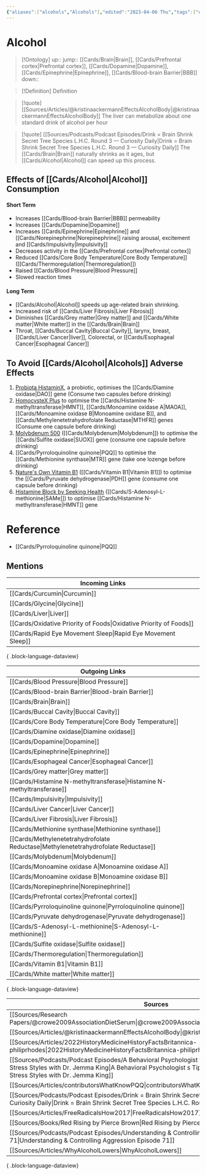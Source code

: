 ```yaml
---
{"aliases":["alcohols","Alcohols"],"edited":"2023-04-06 Thu","tags":["on/Health"],"date created":"2022-11-28 Mon","dg-publish":true,"permalink":"/cards/alcohol/","dgPassFrontmatter":true}
---
```


# Alcohol

> [!Ontology]
> up:: 
> jump:: [[Cards/Brain\|Brain]], [[Cards/Prefrontal cortex\|Prefrontal cortex]], [[Cards/Dopamine\|Dopamine]], [[Cards/Epinephrine\|Epinephrine]], [[Cards/Blood-brain Barrier\|BBB]]
> down:: 

> [!Definition] Definition

> [!quote] [[Sources/Articles/@kristinaackermannEffectsAlcoholBody\|@kristinaackermannEffectsAlcoholBody]]
> The liver can metabolize about one standard drink of alcohol per hour

> [!quote] [[Sources/Podcasts/Podcast Episodes/Drink = Brain Shrink  Secret Tree Species  L.H.C. Round 3 — Curiosity Daily\|Drink = Brain Shrink  Secret Tree Species  L.H.C. Round 3 — Curiosity Daily]]
> The [[Cards/Brain\|Brain]] naturally shrinks as it ages, but [[Cards/Alcohol\|Alcohol]] can speed up this process. 

## Effects of [[Cards/Alcohol\|Alcohol]] Consumption

#### Short Term

- Increases [[Cards/Blood-brain Barrier\|BBB]] permeability
- Increases [[Cards/Dopamine\|Dopamine]]
- Increases [[Cards/Epinephrine\|Epinephrine]] and [[Cards/Norepinephrine\|Norepinephrine]] raising arousal, excitement and [[Cards/Impulsivity\|Impulsivity]]
- Decreases activity in the [[Cards/Prefrontal cortex\|Prefrontal cortex]]
- Reduced [[Cards/Core Body Temperature\|Core Body Temperature]] ([[Cards/Thermoregulation\|Thermoregulation]])
- Raised [[Cards/Blood Pressure\|Blood Pressure]]
- Slowed reaction times

#### Long Term

- [[Cards/Alcohol\|Alcohol]] speeds up age-related brain shrinking.
- Increased risk of [[Cards/Liver Fibrosis\|Liver Fibrosis]]
- Diminishes [[Cards/Grey matter\|Grey matter]] and [[Cards/White matter\|White matter]] in the [[Cards/Brain\|Brain]]
- Throat, [[Cards/Buccal Cavity\|Buccal Cavity]], larynx, breast, [[Cards/Liver Cancer\|liver]], Colorectal, or [[Cards/Esophageal Cancer\|Esophageal Cancer]]

## To Avoid [[Cards/Alcohol\|Alcohols]] Adverse Effects

1. [Probiota HistaminX](https://www.seekinghealth.com/products/probiota-histaminx-60-capsules), a probiotic, optimises the [[Cards/Diamine oxidase\|DAO]] gene (Consume two capsules before drinking)
2. [HomocysteX Plus](https://www.seekinghealth.com/products/homocystex-plus-60-capsules) to optimise the [[Cards/Histamine N-methyltransferase\|HMNT]], [[Cards/Monoamine oxidase A\|MAOA]], [[Cards/Monoamine oxidase B\|Monoamine oxidase B]], and [[Cards/Methylenetetrahydrofolate Reductase\|MTHFR]] genes (Consume one capsule before drinking)
3. [Molybdenum 500](https://www.naturalhealthgroup.com.au/product/molybdenum-500/) ([[Cards/Molybdenum\|Molybdenum]]) to optimise the [[Cards/Sulfite oxidase\|SUOX]] gene (consume one capsule before drinking)
4. [[Cards/Pyrroloquinoline quinone\|PQQ]] to optimise the [[Cards/Methionine synthase\|MTR]] gene (take one lozenge before drinking)
5. [Nature's Own Vitamin B1](https://www.chemistwarehouse.com.au/buy/20887/nature-s-own-vitamin-b1-250mg-with-vitamin-b-for-energy-heart-health-75-tablets) ([[Cards/Vitamin B1\|Vitamin B1]]) to optimise the [[Cards/Pyruvate dehydrogenase\|PDH]] gene (consume one capsule before drinking)
6. [Histamine Block by Seeking Health](https://www.seekinghealth.com/products/histamine-block) ([[Cards/S-Adenosyl-L-methionine\|SAMe]]) to optimise [[Cards/Histamine N-methyltransferase\|HMNT]] gene

# Reference

- [[Cards/Pyrroloquinoline quinone\|PQQ]]

## Mentions

| Incoming Links                                                        |
| --------------------------------------------------------------------- |
| [[Cards/Curcumin\|Curcumin]]                                       |
| [[Cards/Glycine\|Glycine]]                                         |
| [[Cards/Liver\|Liver]]                                             |
| [[Cards/Oxidative Priority of Foods\|Oxidative Priority of Foods]] |
| [[Cards/Rapid Eye Movement Sleep\|Rapid Eye Movement Sleep]]       |

{ .block-language-dataview}

| Outgoing Links                                                                        |
| ------------------------------------------------------------------------------------- |
| [[Cards/Blood Pressure\|Blood Pressure]]                                           |
| [[Cards/Blood-brain Barrier\|Blood-brain Barrier]]                                 |
| [[Cards/Brain\|Brain]]                                                             |
| [[Cards/Buccal Cavity\|Buccal Cavity]]                                             |
| [[Cards/Core Body Temperature\|Core Body Temperature]]                             |
| [[Cards/Diamine oxidase\|Diamine oxidase]]                                         |
| [[Cards/Dopamine\|Dopamine]]                                                       |
| [[Cards/Epinephrine\|Epinephrine]]                                                 |
| [[Cards/Esophageal Cancer\|Esophageal Cancer]]                                     |
| [[Cards/Grey matter\|Grey matter]]                                                 |
| [[Cards/Histamine N-methyltransferase\|Histamine N-methyltransferase]]             |
| [[Cards/Impulsivity\|Impulsivity]]                                                 |
| [[Cards/Liver Cancer\|Liver Cancer]]                                               |
| [[Cards/Liver Fibrosis\|Liver Fibrosis]]                                           |
| [[Cards/Methionine synthase\|Methionine synthase]]                                 |
| [[Cards/Methylenetetrahydrofolate Reductase\|Methylenetetrahydrofolate Reductase]] |
| [[Cards/Molybdenum\|Molybdenum]]                                                   |
| [[Cards/Monoamine oxidase A\|Monoamine oxidase A]]                                 |
| [[Cards/Monoamine oxidase B\|Monoamine oxidase B]]                                 |
| [[Cards/Norepinephrine\|Norepinephrine]]                                           |
| [[Cards/Prefrontal cortex\|Prefrontal cortex]]                                     |
| [[Cards/Pyrroloquinoline quinone\|Pyrroloquinoline quinone]]                       |
| [[Cards/Pyruvate dehydrogenase\|Pyruvate dehydrogenase]]                           |
| [[Cards/S-Adenosyl-L-methionine\|S-Adenosyl-L-methionine]]                         |
| [[Cards/Sulfite oxidase\|Sulfite oxidase]]                                         |
| [[Cards/Thermoregulation\|Thermoregulation]]                                       |
| [[Cards/Vitamin B1\|Vitamin B1]]                                                   |
| [[Cards/White matter\|White matter]]                                               |

{ .block-language-dataview}

| Sources                                                                                                                                                                                                                                 |
| --------------------------------------------------------------------------------------------------------------------------------------------------------------------------------------------------------------------------------------- |
| [[Sources/Research Papers/@crowe2009AssociationDietSerum\|@crowe2009AssociationDietSerum]]                                                                                                                                           |
| [[Sources/Articles/@kristinaackermannEffectsAlcoholBody\|@kristinaackermannEffectsAlcoholBody]]                                                                                                                                      |
| [[Sources/Articles/2022HistoryMedicineHistoryFactsBritannica-philiprhodes\|2022HistoryMedicineHistoryFactsBritannica-philiprhodes]]                                                                                                  |
| [[Sources/Podcasts/Podcast Episodes/A Behavioral Psychologist s Tips to Identifying and Managing Stress Styles with Dr. Jemma King\|A Behavioral Psychologist s Tips to Identifying and Managing Stress Styles with Dr. Jemma King]] |
| [[Sources/Articles/contributorsWhatKnowPQQ\|contributorsWhatKnowPQQ]]                                                                                                                                                                |
| [[Sources/Podcasts/Podcast Episodes/Drink = Brain Shrink  Secret Tree Species  L.H.C. Round 3 — Curiosity Daily\|Drink = Brain Shrink  Secret Tree Species  L.H.C. Round 3 — Curiosity Daily]]                                       |
| [[Sources/Articles/FreeRadicalsHow2017\|FreeRadicalsHow2017]]                                                                                                                                                                        |
| [[Sources/Books/Red Rising by Pierce Brown\|Red Rising by Pierce Brown]]                                                                                                                                                             |
| [[Sources/Podcasts/Podcast Episodes/Understanding & Controlling Aggression   Episode 71\|Understanding & Controlling Aggression   Episode 71]]                                                                                       |
| [[Sources/Articles/WhyAlcoholLowers\|WhyAlcoholLowers]]                                                                                                                                                                              |

{ .block-language-dataview}
